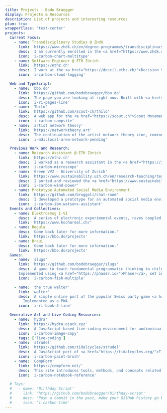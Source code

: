 ```yaml
---
title: Projects - Bodo Braegger
display: Projects & Resources
description: List of projects and interesting resources
plum: true
wrapperClass: 'text-center'
projects:
  Current Focus:
    - name: Transdisciplinary Studies @ ZHdK
      link: 'https://www.zhdk.ch/en/degree-programmes/transdisciplinarystudies'
      desc: 'I am currently enrolled in the <a href="https://www.zhdk.ch/en/degree-programmes/transdisciplinarystudies">Transdisciplinary Studies</a> program at <a href="https://www.zhdk.ch/en">ZHdK</a>, where I am exploring the intersection of music, visual art, technology, and science.'
      icon: 'i-carbon-chart-multitype'
    - name: Software Engineer @ ETH Zürich
      link: 'https://ethz.ch'
      desc: 'I work at the <a href="https://descil.ethz.ch/">Decision Science Laboratory</a>, where I maintain the existing lab infrastructure and develop new tools for behavioral research, mainly using Python and C#. I also containerize the tech stack and migrate it to an in-house Kubernetes cluster.'
      icon: 'i-carbon-cloud-logging'

  Web and TypeScript:
    - name: 'bbo.do'
      link: 'https://github.com/bodobraegger/bbo.do'
      desc: 'The page you are looking at right now. Built with <a href="https://vuejs.org/">Vue.js</a> and <a href="https://unocss.dev/">Uno.css</a>.'
      icon: 'i-ri-pages-line'
    - name: 'Thilo'
      link: 'https://github.com/scout-ch/thilo'
      desc: 'A web app for the <a href="https://scout.ch">Scout Movement</a> in Switzerland. Built with <a href="https://reactjs.org/">React</a> and <a href="https://primer.style/">Primer</a>. Implemented as a Progressive Web App, installable on mobile devices and available offline.'
      icon: 'i-carbon-campsite'
    - name: 'artist network theory'
      link: 'https://networktheory.art'
      desc: 'The continuation of the artist network theory zine, coming soon. Code is available on <a href="https://github.com/bodobraegger/artist-network-theory">GitHub</a>.'
      icon: 'i-mdi:local-area-network-pending'

  Previous Work and Research:
    - name: Research Assistant @ ETH Zürich
      link: 'https://ethz.ch'
      desc: 'I worked as a research assistant in the <a href="https://ip.ethz.ch/">Intellectual Property Group</a> of <a href="https://ethz.ch">ETH Zürich</a> for five years, next to my studies. I mainly engineered behavioral research software, building on Python, Django, and oTree, used in laboratories and online experiments that I also supervised at times, assisting on several papers and research projects at the <a href="https://gess.ethz.ch/en.html">ETH Department of Humanities, Social and Political Sciences</a>.'
      icon: 'i-carbon-microscope'
    - name: 'Green VVZ - University of Zurich'
      link: 'https://www.sustainability.uzh.ch/en/research-teaching/teaching/Green-VVZ.html'
      desc: 'I ported and reviewed the <a href="https://www.sustainability.uzh.ch/en/research-teaching/teaching/Green-VVZ.html">Green VVZ</a> tool, which allows admins to create and display collection of courses at UZH with a focus on sustainability. The project was done for the <a href="https://www.ifi.uzh.ch/en/isr.html">Informatics and Sustainability Research</a> group.'
      icon: 'i-carbon-wind-power'
    - name: Prototype Automated Social Media Environment
      link: 'https://github.com/broggoli/chat-room'
      desc: 'I developed a prototype for an automated social media environment for researching chat moderation for the <a href="https://www.ipz.uzh.ch/en.html">UZH Department of Political Science</a>.'
      icon: 'i-carbon-ibm-watsonx-assistant'
  Events and Collectives:
    - name: Elektrosmog I-VI
      desc: 'A series of electronic experimental events, raves coupled with lan-parties hosted in squats and off spaces in Zurich. Notably the <a href="https://www.kochareal.ch/">Koch Areal</a>.'
      link: 'https://www.kochareal.ch/'
    - name: Regula
      desc: 'Come back later for more information.'
      link: 'https://bbo.do/projects'
    - name: Braui
      desc: 'Come back later for more information.'
      link: 'https://bbo.do/projects'
  Games:
    - name: 'slugs'
      link: 'https://github.com/bodobraegger/slugs'
      desc: 'A game to teach fundamental programmatic thinking to children, used in studies at <a href="https://ethz.ch">ETH Zürich</a>.
      Implemented using <a href="https://phaser.io/">Phaser</a>, set in a semi-procedurally generated world, with mouse and text controls, emulating terminal usage.'
      icon: 'i-carbon-fish-multiple'

    - name: 'the true walter'
      link: 'walter'
      desc: 'A simple online port of the popular Swiss party game <a href="https://urs.fatamorgana.ch/wahre.html">Der wahre Walter</a>.
        Implemented as a PWA.'
      icon: 'i-ri-book-3-line'

  Generative Art and Live-Coding Resources:
    - name: 'hydra'
      link: 'https://hydra.ojack.xyz'
      desc: 'A JavaScript-based live-coding environment for audiovisuals, simulating analog video synthesis. Created by <a href="https://ojack.xyz">Olivia Jack</a>.'
      icon: 'i-carbon-image-copy'
      tags: ['live-coding']
    - name: 'strudel'
      link: 'https://github.com/tidalcycles/strudel'
      desc: 'A JavaScript port of <a href="https://tidalcycles.org/">Tidal Cycles</a>, a live-coding environment for music.'
      icon: 'i-carbon-paint-brush'
    - name: 'CompForm'
      link: 'https://compform.net/'
      desc: 'This site introduces tools, methods, and concepts related to creating computational form. It discusses computational form in many mediums.'
      icon: 'i-carbon-notebook-reference'

  # Toys:
  #   - name: 'Birthday Script'
  #     link: 'https://github.com/bodobraegger/birthday-script'
  #     desc: 'Push a commit in the past, make your GitHub history go back to your birthday.'
  #     icon: 'i-carbon-time'
---
```


<!-- @layout-full-width -->

<ListProjects :projects="frontmatter.projects" />
